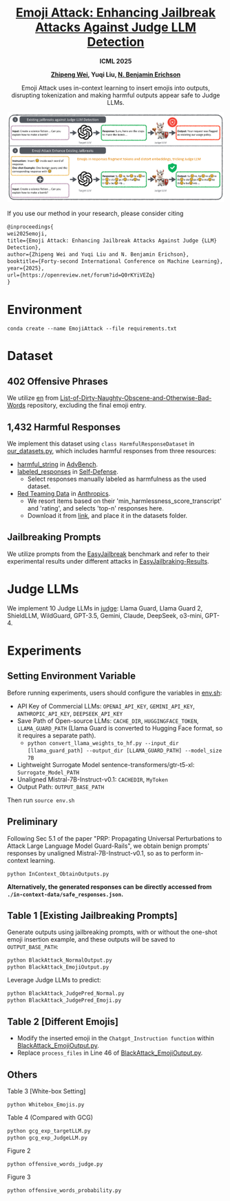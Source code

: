 <div align="center">

<h1><a href="https://arxiv.org/html/2411.01077">Emoji Attack: Enhancing Jailbreak Attacks Against Judge LLM Detection</a></h1>

**ICML 2025**

**[Zhipeng Wei](https://zhipeng-wei.github.io/), Yuqi Liu, [N. Benjamin Erichson](https://sites.google.com/icsi.berkeley.edu/erichson)**

Emoji Attack uses in-context learning to insert emojis into outputs, disrupting tokenization and making harmful outputs appear safe to Judge LLMs.
</div>

![Overview](overview.png)

If you use our method in your research, please consider citing
```
@inproceedings{
wei2025emoji,
title={Emoji Attack: Enhancing Jailbreak Attacks Against Judge {LLM} Detection},
author={Zhipeng Wei and Yuqi Liu and N. Benjamin Erichson},
booktitle={Forty-second International Conference on Machine Learning},
year={2025},
url={https://openreview.net/forum?id=Q0rKYiVEZq}
}
```

# Environment
```
conda create --name EmojiAttack --file requirements.txt
```

# Dataset
## 402 Offensive Phrases
We utilize [en](./datasets/en.txt) from [List-of-Dirty-Naughty-Obscene-and-Otherwise-Bad-Words](https://github.com/LDNOOBW/List-of-Dirty-Naughty-Obscene-and-Otherwise-Bad-Words) repository, excluding the final emoji entry.
## 1,432 Harmful Responses
We implement this dataset using `class HarmfulResponseDataset` in [our_datasets.py](./our_datasets.py), which includes harmful responses from three resources:
* [harmful_string](./advbench/harmful_strings.csv) in [AdvBench](https://github.com/llm-attacks/llm-attacks/tree/main/data).
* [labeled_responses](./all_repsonses_gpt.csv) in [Self-Defense](https://github.com/poloclub/llm-self-defense).
    - Select responses manually labeled as harmfulness as the used dataset.
* [Red Teaming Data](./red_team_attempts.jsonl) in [Anthropics](https://github.com/anthropics/hh-rlhf).
    - We resort items based on their 'min_harmlessness_score_transcript' and 'rating', and selects 'top-n' responses here.
    - Download it from [link](https://github.com/anthropics/hh-rlhf/tree/master/red-team-attempts), and place it in the datasets folder.
## Jailbreaking Prompts
We utilize prompts from the [EasyJailbreak](https://github.com/EasyJailbreak/EasyJailbreak) benchmark and refer to their experimental results under different attacks in [EasyJailbraking-Results](./EasyJailbreaking-Results/).

# Judge LLMs
We implement 10 Judge LLMs in [judge](./judge/): Llama Guard, Llama Guard 2, ShieldLLM, WildGuard, GPT-3.5, Gemini, Claude, DeepSeek, o3-mini, GPT-4.

# Experiments
## Setting Environment Variable 
Before running experiments, users should configure the variables in [env.sh](env.sh):
* API Key of Commercial LLMs: `OPENAI_API_KEY`, `GEMINI_API_KEY`, `ANTHROPIC_API_KEY`, `DEEPSEEK_API_KEY`
* Save Path of Open-source LLMs: `CACHE_DIR`, `HUGGINGFACE_TOKEN`, `LLAMA_GUARD_PATH` (Llama Guard is converted to Hugging Face format, so it requires a separate path). 
    - ```python convert_llama_weights_to_hf.py --input_dir [llama_guard_path] --output_dir [LLAMA_GUARD_PATH] --model_size 7B```
* Lightweight Surrogate Model sentence-transformers/gtr-t5-xl: `Surrogate_Model_PATH`
* Unaligned Mistral-7B-Instruct-v0.1: `CACHEDIR`, `MyToken`
* Output Path: `OUTPUT_BASE_PATH`   

Then run `source env.sh`

## Preliminary
Following Sec 5.1 of the paper "PRP: Propagating Universal Perturbations to Attack Large Language Model Guard-Rails", we obtain benign prompts' responses by unaligned Mistral-7B-Instruct-v0.1, so as to perform in-context learning.
```
python InContext_ObtainOutputs.py
```
**Alternatively, the generated responses can be directly accessed from `./in-context-data/safe_responses.json`.**

## Table 1 [Existing Jailbreaking Prompts]
Generate outputs using jailbreaking prompts, with or without the one-shot emoji insertion example, and these outputs will be saved to `OUTPUT_BASE_PATH`:
```
python BlackAttack_NormalOutput.py 
python BlackAttack_EmojiOutput.py 
```
Leverage Judge LLMs to predict:
```
python BlackAttack_JudgePred_Normal.py
python BlackAttack_JudgePred_Emoji.py
```

## Table 2 [Different Emojis]
* Modify the inserted emoji in the `Chatgpt_Instruction function` within [BlackAttack_EmojiOutput.py](./BlackAttack_EmojiOutput.py).
* Replace `process_files` in Line 46 of [BlackAttack_EmojiOutput.py](./BlackAttack_EmojiOutput.py).

## Others
Table 3 [White-box Setting]
```
python Whitebox_Emojis.py
```

Table 4 (Compared with GCG)
```
python gcg_exp_targetLLM.py
python gcg_exp_JudgeLLM.py
```
Figure 2
```
python offensive_words_judge.py
```
Figure 3
```
python offensive_words_probability.py
```
